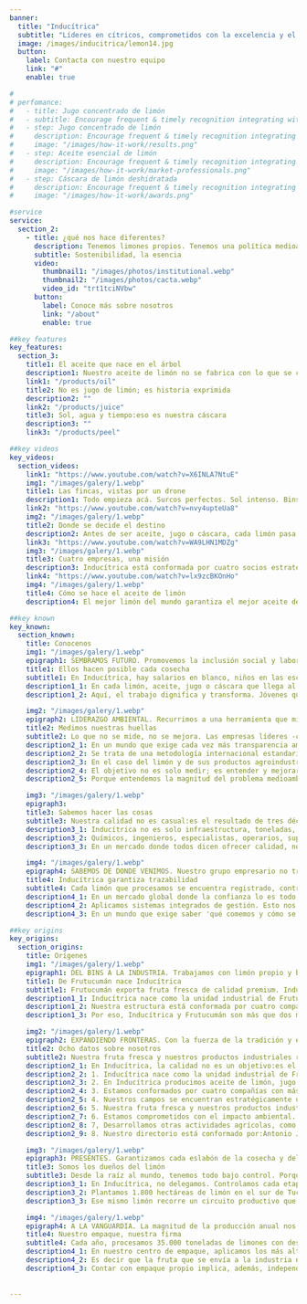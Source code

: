 ```yaml
---
banner:
  title: "Inducítrica"
  subtitle: "Líderes en cítricos, comprometidos con la excelencia y el desarrollo sostenible."
  image: /images/inducitrica/lemon14.jpg
  button:
    label: Contacta con nuestro equipo
    link: "#"
    enable: true

#
# perfomance:
#   - title: Jugo concentrado de limón
#   - subtitle: Encourage frequent & timely recognition integrating with communication tools
#   - step: Jugo concentrado de limón
#     description: Encourage frequent & timely recognition integrating with communication tools
#     image: "/images/how-it-work/results.png"
#   - step: Aceite esencial de limón
#     description: Encourage frequent & timely recognition integrating with communication tools
#     image: "/images/how-it-work/market-professionals.png"
#   - step: Cáscara de limón deshidratada
#     description: Encourage frequent & timely recognition integrating with communication tools
#     image: "/images/how-it-work/awards.png"

#service
service:
  section_2:
    - title: ¿qué nos hace diferentes?
      description: Tenemos limones propios. Tenemos una política medioambiental. Tenemos un código de ética empresarial. Tenemos respeto por nuestra gente. Y tenemos arraigo regional. Estamos listos para seguir creciendo.
      subtitle: Sostenibilidad, la esencia
      video:
        thumbnail1: "/images/photos/institutional.webp"
        thumbnail2: "/images/photos/cacta.webp"
        video_id: "trt1tciNVbw"
      button:
        label: Conoce más sobre nosotros
        link: "/about"
        enable: true

##key features
key_features:
  section_3:
    title1: El aceite que nace en el árbol
    description1: Nuestro aceite de limón no se fabrica con lo que se consigue:se fabrica con lo que sembramos. En Inducítrica, el limón es propio, la trazabilidad es total y la excelencia comienza en la raíz.
    link1: "/products/oil"
    title2: No es jugo de limón; es historia exprimida
    description2: ""
    link2: "/products/juice"
    title3: Sol, agua y tiempo:eso es nuestra cáscara
    description3: ""
    link3: "/products/peel"

##key videos
key_videos:
  section_videos:
    link1: "https://www.youtube.com/watch?v=X6INLA7NtuE"
    img1: "/images/galery/1.webp"
    title1: Las fincas, vistas por un drone
    description1: Todo empieza acá. Surcos perfectos. Sol intenso. Bins que se alinean como soldados. Y limones que caen, uno a uno, en manos expertas. Esto es lo que vemos, cuando miramos desde arriba.
    link2: "https://www.youtube.com/watch?v=nvy4upteUa8"
    img2: "/images/galery/1.webp"
    title2: Donde se decide el destino
    description2: Antes de ser aceite, jugo o cáscara, cada limón pasa por nuestro centro de empaque. Ahí se define su rumbo. En este proceso no hay lugar para el azar; hay ojos expertos, tecnología y criterio.
    link3: "https://www.youtube.com/watch?v=WA9LHN1MDZg"
    img3: "/images/galery/1.webp"
    title3: Cuatro empresas, una misión
    description3: Inducítrica está conformada por cuatro socios estratégicos, referentes del sector citrícola. Cada uno aporta lo mejor de su recorrido. Juntos, impulsan un grupo con raíces en Tucumán y mirada global.
    link4: "https://www.youtube.com/watch?v=lx9zcBKOnHo"
    img4: "/images/galery/1.webp"
    title4: Cómo se hace el aceite de limón
    description4: El mejor limón del mundo garantiza el mejor aceite del mundo. Esa es la primera gran clave del proceso industrial. Porque con nosotros, el alma del cítrico se hace industria.

##key known
key_known:
  section_known:
    title: Conocenos
    img1: "/images/galery/1.webp"
    epigraph1: SEMBRAMOS FUTURO. Promovemos la inclusión social y laboral. FOTO INDUCITRICA
    title1: Ellos hacen posible cada cosecha
    subtitle1: En Inducítrica, hay salarios en blanco, niños en las escuelas, trabajos que dignifican y familias que crecen. Porque para nosotros, la cosecha de oportunidades es la más valiosa.
    description1_1: En cada limón, aceite, jugo o cáscara que llega al mundo, hay una historia que nace en Alberdi y sus alrededores. Nuestra presencia en esta ciudad situada al sur de Tucumán, en Argentina, impulsa economías locales, fortalece el entramado productivo, genera empleo de manera directa e indirecta, promueve la inclusión laboral con enfoque de género y mejora indicadores claves, como la escolarización y la estabilidad familiar.
    description1_2: Aquí, el trabajo dignifica y transforma. Jóvenes que antes migraban ahora encuentran oportunidades reales en su lugar de origen. Mientras tanto, emprendimientos, comercios y servicios crecen alrededor del desarrollo agroindustrial. Porque para nosotros, la cosecha más valiosa es la de las oportunidades.

    img2: "/images/galery/1.webp"
    epigraph2: LIDERAZGO AMBIENTAL. Recurrimos a una herramienta que mide el impacto y mejora el futuro. FOTO INDUCITRICA
    title2: Medimos nuestras huellas
    subtitle2: Lo que no se mide, no se mejora. Las empresas líderes -como Inducítrica- tienen hoy su Análisis de Ciclo de Vida, con el objetivo de minimizar el impacto ambiental.
    description2_1: En un mundo que exige cada vez más transparencia ambiental, las empresas líderes dan un paso hacia adelante:miden y hacen visibles los impactos reales de su producción, a través de una herramienta clave, el Análisis de Ciclo de Vida (también conocido por sus siglas, ACV).
    description2_2: Se trata de una metodología internacional estandarizada que permite cuantificar las huellas ambientales que genera un producto o proceso a lo largo de su vida útil. Esto incluye desde la extracción de materias primas hasta su disposición final, pasando por la producción, el transporte, el uso y el reciclaje.
    description2_3: En el caso del limón y de sus productos agroindustriales -como el jugo, el aceite esencial o la cáscara-, un ACV contempla el impacto del cultivo (agua, energía, fertilizantes, etcétera), el procesamiento industrial (consumo energético, residuos, emisiones, etcétera), el transporte e incluso el uso del envase y su reciclabilidad, entre otras cuestiones.
    description2_4: El objetivo no es solo medir; es entender y mejorar. Saber dónde estamos para decidir hacia dónde vamos. Actualmente, las empresas que priorizan la transparencia ante sus clientes y ante sus consumidores, que exportan a mercados exigentes, donde las normativas ambientales son cada vez más estrictas, y que asumen un compromiso real con la sustentabilidad cuentan con un Análisis de Ciclo de Vida. Inducítrica es una de ellas.
    description2_5: Porque entendemos la magnitud del problema medioambiental y la necesidad de tomar medidas. Esta auditoría, realizada por revisores externos, nos ha permitido identificar puntos críticos, reducir las huellas de carbono u otras, optimizar recursos y, especialmente, tomar decisiones basadas en datos. En definitiva, un ACV representa una poderosa carta de presentación.

    img3: "/images/galery/1.webp"
    epigraph3: 
    title3: Sabemos hacer las cosas
    subtitle3: Nuestra calidad no es casual:es el resultado de tres décadas de experiencia acumulada, transmitida y aplicada en cada decisión de la cosecha y del proceso industrial.
    description3_1: Inducítrica no es solo infraestructura, toneladas, productos industriales del limón y exportaciones. Es también -y sobre todo- conocimiento aplicado. La diferencia entre una buena cáscara y una excelente cáscara radica, muchas veces, en un detalle que solo detecta quien sabe. Y nosotros sabemos.
    description3_2: Químicos, ingenieros, especialistas, operarios, supervisores... detrás de cada fruta y de cada derivado que sale al mundo hay un equipo humano que comprende a fondo el comportamiento del limón en todas sus fases. Ese conocimiento no se improvisa. Viene de años de trabajo con la materia prima, del cumplimiento de las exigencias normativas y de aplicar mejoras continuas.
    description3_3: En un mercado donde todos dicen ofrecer calidad, nosotros tenemos un diferencial más potente:sabemos cómo lograrla. Y cómo sostenerla en el tiempo.

    img4: "/images/galery/1.webp"
    epigraph4: SABEMOS DE DONDE VENIMOS. Nuestro grupo empresario no trabaja en serie:trabaja con identidad.  FOTO INDUCITRICA 
    title4: Inducítrica garantiza trazabilidad
    subtitle4: Cada limón que procesamos se encuentra registrado, controlado y trazado desde que es cosechado hasta que llega al mundo, convertido en aceite esencial, jugo y cáscara deshidratada.
    description4_1: En un mercado global donde la confianza lo es todo, Inducítrica se posiciona como una empresa que garantiza trazabilidad total. Esto significa que cada limón que procesamos puede ser rastreado desde su origen en las fincas de Frutucumán hasta su llegada al cliente final, ya sea en Europa, Asia o América y ya sea como fruta fresca o como aceite de limón, jugo de limón y cáscara deshidratada.
    description4_2: Aplicamos sistemas integrados de gestión. Esto nos permite registrar cada lote, cada tratamiento y cada transformación. Así, cuando exportamos derivados del limón exportamos también información precisa, validada y transparente. Nuestros clientes no sólo compran calidad:compran seguridad alimentaria, cumplimiento normativo y una ética de producción.
    description4_3: En un mundo que exige saber 'qué comemos y cómo se hizo', nosotros tenemos las respuestas. Y esas respuestas se encuentran en nuestros sistemas. En Inducítrica, cada limón tiene identidad. Porque cada cliente merece saber, exactamente, qué está comprando.

##key origins
key_origins:
  section_origins:
    title: Orígenes
    img1: "/images/galery/1.webp"
    epigraph1: DEL BINS A LA INDUSTRIA. Trabajamos con limón propio y bajo un modelo de excelencia. FOTO INDUCITRICA
    title1: De Frutucumán nace Inducítrica
    subtitle1: Frutucumán exporta fruta fresca de calidad premium. Inducítrica industrializa el limón en aceite esencial, jugo y cáscara. Un origen común. Un modelo único. Una visión compartida.
    description1_1: Inducítrica nace como la unidad industrial de Frutucumán, la primera exportadora de fruta fresca de la Argentina. Producimos aceite esencial, jugo concentrado y cáscara deshidratada de limón, con materia prima proveniente de campos propios, ubicados estratégicamente en el sur de Tucumán, una de las mejores regiones del mundo para el cultivo de cítricos.
    description1_2: Nuestra estructura está conformada por cuatro compañías con más de 30 años de trayectoria:Blazquez SRL, Donato Álvarez SRL, Delotte SA y Jalil SRL. Es decir que Frutucumán e Inducítrica forman un ecosistema integrado de producción y transformación del limón. Ambas unidades trabajan con limón propio y bajo el mismo modelo de cantidad y calidad. Bajo el mismo modelo de sustentabilidad ambiental. Bajo el mismo modelo de gobernanza empresarial. Y bajo el mismo modelo de compromiso con el desarrollo regional.
    description1_3: Por eso, Inducítrica y Frutucumán son más que dos marcas; son el resultado de nuestra pasión por el limón. Cada producto que ofrecemos es el reflejo de la inclaudicable filosofía que, cada mañana, nos empuja al campo. Un origen común. Un modelo único. Una visión compartida.

    img2: "/images/galery/1.webp"
    epigraph2: EXPANDIENDO FRONTERAS. Con la fuerza de la tradición y el impulso de la innovación, seguimos creciendo. FOTO INDUCITRICA
    title2: Ocho datos sobre nosotros
    subtitle2: Nuestra fruta fresca y nuestros productos industriales responden a los más altos estándares de calidad y de cantidad, debido a que trabajamos con limones propios, en su totalidad.
    description2_1: En Inducítrica, la calidad no es un objetivo:es el punto de partida. Nace en el limón que cultivamos. Crece con la experiencia de nuestras compañías fundadoras. Y se fortalece en cada etapa del proceso. Estos ocho datos lo explican.
    description2_2: 1. Inducítrica nace como la unidad industrial de Frutucumán, la primera exportadora de fruta fresca de la Argentina.
    description2_3: 2. En Inducítrica producimos aceite de limón, jugo concentrado de limón y cáscara deshidratada de limón.
    description2_4: 3. Estamos conformados por cuatro compañías con más de 30 años de trayectoria:Delotte SA, Blázquez SRL, Donato Álvarez SRL y Jalil SRL.
    description2_5: 4. Nuestros campos se encuentran estratégicamente ubicados en el sur de la provincia argentina de Tucumán, una de las mejores regiones para el cultivo de cítricos.
    description2_6: 5. Nuestra fruta fresca y nuestros productos industriales responden a los más altos estándares de calidad. Garantizamos una trazabilidad total y aseguramos un control absoluto de cada etapa del proceso productivo, ya que trabajamos -justamente- con limones propios.
    description2_7: 6. Estamos comprometidos con el impacto ambiental. Realizamos análisis de ciclo de vida (LCA- ISO 14040/44) de nuestra producción.
    description2_8: 7, Desarrollamos otras actividades agrícolas, como naranjas, arándanos, caña de azúcar, soja, granos y paltas.
    description2_9: 8. Nuestro directorio está conformado por:Antonio Jalil (presidente), Ezequiel Almada (vicepresidente) y José Cebe (director).

    img3: "/images/galery/1.webp"
    epigraph3: PRESENTES. Garantizamos cada eslabón de la cosecha y del proceso productivo del limón. FOTO INDUCITRICA
    title3: Somos los dueños del limón
    subtitle3: Desde la raíz al mundo, tenemos todo bajo control. Porque Inducítrica es mucho más que una empresa citrícola; es un modelo de compromiso con el limón y sus derivados.
    description3_1: En Inducítrica, no delegamos. Controlamos cada etapa del proceso productivo del limón:desde la plantación hasta la exportación de su aceite esencial, jugo y cáscara. Esta decisión estratégica nos permite asegurar lo que pocos pueden:trazabilidad total, calidad constante y productos que conservan su pureza.
    description3_2: Plantamos 1.800 hectáreas de limón en el sur de Tucumán, una de las regiones más reconocidas del planeta para el cultivo de cítricos. Allí, en campos propios, comienza todo. Con tecnología, conocimiento y respeto por el ambiente, cultivamos un limón que nace distinto.
    description3_3: Ese mismo limón recorre un circuito productivo que también es nuestro:lo cosechamos, lo procesamos y lo transformamos en derivados que viajan a los más exigentes mercados internacionales. Este modelo de integración absoluta constituye una garantía. Implica que un cliente de América del Norte, Europa o Asia pueda saber exactamente de qué finca provino el limón o cómo y dónde fue procesado. Así somos en Inducítrica; distintos.

    img4: "/images/galery/1.webp"
    epigraph4: A LA VANGUARDIA. La magnitud de la producción anual nos posiciona como un referente en la industria citrícola. FOTO INDUCITRICA 
    title4: Nuestro empaque, nuestra firma
    subtitle4: Cada año, procesamos 35.000 toneladas de limones con destino industrial. Esta fruta, seleccionada en nuestro centro de empaque, es transformada en aceite, jugo y cáscara.
    description4_1: En nuestro centro de empaque, aplicamos los más altos estándares de higiene, selección y presentación. Allí, los limones con destino industrial son seleccionados cuidadosamente. Esta tarea manual nos permite garantizar la frescura, el aroma y el sabor de aquellos cítricos que luego se transformarán en aceite esencial, jugo y cáscara deshidratada de limón.
    description4_2: Es decir que la fruta que se envía a la industria no es un descarte; es materia prima elegida con el mismo rigor que cualquier otra. Cada limón es evaluado en función de su potencial para transformarse en un derivado. Y aprovechar así su máxima expresión. Actualmente, contamos con 35.000 toneladas anuales de limones propios para la industria. Y una proyección de entre 60.000 y 70.000 toneladas anuales para 2031.
    description4_3: Contar con empaque propio implica, además, independencia operativa, tiempos ágiles y un mejor cuidado del producto. Significa estar presentes en cada caja... en cada lote... en cada envío que lleva nuestro nombre. Y eso reafirma el compromiso con la excelencia.
  
   
---
```


